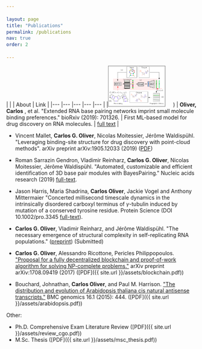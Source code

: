 ```yaml
---

layout: page
title: "Publications"
permalink: /publications
nav: true
order: 2

---
```


<head>
<script src="https://ajax.googleapis.com/ajax/libs/jquery/3.2.1/jquery.min.js"></script>
<link rel = "stylesheet"
   type = "text/css"
   href = "style.css" />
<link rel="stylesheet" href="https://cdnjs.cloudflare.com/ajax/libs/font-awesome/4.7.0/css/font-awesome.min.css">
</head>

<style>
img {
border: 1px solid #787878;
    min-width: 150px;
    max-width: 150px;
    min-height: 100px;
    max-height: 130px;
    margin-right: 20px;
}
</style>

| | |  About | Link |
|--- |--- |--- |--- |--- |
|<img src="/assets/rnamigos.png" id="fig">) | **Oliver, Carlos** , et al. "Extended RNA base pairing networks imprint small molecule binding preferences." bioRxiv (2019): 701326. | First ML-based model for drug discovery on RNA molecules. | [full text](https://www.biorxiv.org/content/10.1101/701326v3) | 

* Vincent Mallet, **Carlos G. Oliver**, Nicolas Moitessier, Jérôme Waldispühl. "Leveraging binding-site structure for drug discovery with point-cloud methods". arXiv preprint arXiv:1905.12033 (2019) ([PDF](https://arxiv.org/pdf/1905.12033.pdf))
* Roman Sarrazin Gendron, Vladimir Reinharz, **Carlos G. Oliver**, Nicolas Moitessier, Jérôme Waldispühl. "Automated, customizable and efficient identification of 3D base pair modules with BayesPairing." Nucleic acids research (2019) [full-text](https://academic.oup.com/nar/article/47/7/3321/5369007).
* Jason Harris, Maria Shadrina, **Carlos Oliver**, Jackie Vogel and Anthony Mittermaier "Concerted millisecond timescale dynamics in the intrinsically disordered carboxyl terminus of $\gamma$-tubulin induced by mutation of a conserved tyrosine residue. Protein Science (DOI 10.1002/pro.3345 [full-text](http://onlinelibrary.wiley.com/doi/10.1002/pro.3345/abstract)). 
* **Carlos G. Oliver**, Vladimir Reinharz, and Jérôme Waldispühl. "The necessary emergence of structural complexity in self-replicating RNA populations." ([preprint](https://www.biorxiv.org/content/early/2017/11/15/218990)) (Submitted)
* **Carlos G. Oliver**, Alessandro Ricottone, Pericles Philippopoulos. ["Proposal for a fully decentralized blockchain and proof-of-work algorithm for solving NP-complete problems."](https://arxiv.org/abs/1708.09419) arXiv preprint	arXiv:1708.09419 (2017) ([PDF]({{ site.url    }}/assets/blockchain.pdf))

* Bouchard, Johnathan, **Carlos Oliver**, and Paul M. Harrison. ["The distribution and evolution of Arabidopsis thaliana cis natural antisense transcripts."](https://bmcgenomics.biomedcentral.com/articles/10.1186/s12864-015-1587-0) BMC genomics 16.1 (2015): 444. ([PDF]({{ site.url    }}/assets/arabidopsis.pdf))

Other:

* Ph.D. Comprehensive Exam Literature Review ([PDF]({{ site.url  }}/assets/review_cgo.pdf))
* M.Sc. Thesis ([PDF]({{ site.url   }}/assets/msc_thesis.pdf))
